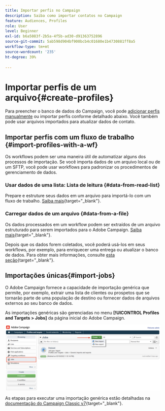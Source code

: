 ```yaml
---
title: Importar perfis no Campaign
description: Saiba como importar contatos no Campaign
feature: Audiences, Profiles
role: User
level: Beginner
exl-id: b6a5083f-2b5a-4f5b-ad30-d91363752896
source-git-commit: 5ab598d904bf900bcb4c01680e1b4730881ff8a5
workflow-type: tm+mt
source-wordcount: '235'
ht-degree: 39%

---
```


# Importar perfis de um arquivo{#create-profiles}

Para preencher o banco de dados do Campaign, você pode [adicionar perfis manualmente](create-profiles.md) ou importar perfis conforme detalhado abaixo. Você também pode usar arquivos importados para atualizar dados de contato.

## Importar perfis com um fluxo de trabalho {#import-profiles-with-a-wf}

Os workflows podem ser uma maneira útil de automatizar alguns dos processos de importação. Se você importa dados de um arquivo local ou de um SFTP, você pode usar workflows para padronizar os procedimentos de gerenciamento de dados.

### Usar dados de uma lista: Lista de leitura {#data-from-read-list}

Prepare e estruture seus dados em um arquivo para importá-lo com um fluxo de trabalho. [Saiba mais](https://experienceleague.adobe.com/docs/campaign/automation/workflows/wf-activities/targeting-activities/read-list.html){target="_blank"}.

### Carregar dados de um arquivo {#data-from-a-file}

Os dados processados em um workflow podem ser extraídos de um arquivo estruturado para serem importados para o Adobe Campaign. [Saiba mais](https://experienceleague.adobe.com/docs/campaign/automation/workflows/wf-activities/action-activities/data-loading--file-.html){target="_blank"}.

Depois que os dados forem coletados, você poderá usá-los em seus workflows, por exemplo, para enriquecer uma entrega ou atualizar o banco de dados. Para obter mais informações, consulte [esta seção](https://experienceleague.adobe.com/docs/campaign/automation/workflows/introduction/use-workflow-data.html){target="_blank"}.

## Importações únicas{#import-jobs}

O Adobe Campaign fornece a capacidade de importação genérica que permite, por exemplo, extrair uma lista de clientes ou prospetos que se tornarão parte de uma população de destino ou fornecer dados de arquivos externos ao seu banco de dados.

As importações genéricas são gerenciadas no menu **[!UICONTROL Profiles and Targets > Jobs]** da página inicial do Adobe Campaign.

![](assets/new-import-job.png)

As etapas para executar uma importação genérica estão detalhadas na [documentação do Campaign Classic v7](https://experienceleague.adobe.com/docs/campaign-classic/using/getting-started/importing-and-exporting-data/generic-imports-exports/about-generic-imports-exports.html?lang=pt-BR){target="_blank"}.
